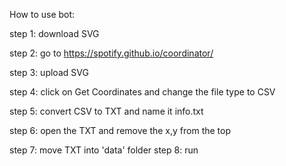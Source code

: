 How to use bot:<p>
step 1: download SVG <p>
step 2: go to https://spotify.github.io/coordinator/<p>
step 3: upload SVG<p>
step 4: click on Get Coordinates and change the file type to CSV<p>
step 5: convert CSV to TXT and name it info.txt<p>
step 6: open the TXT and remove the x,y from the top<p>
step 7: move TXT into 'data' folder
step 8: run<p>
